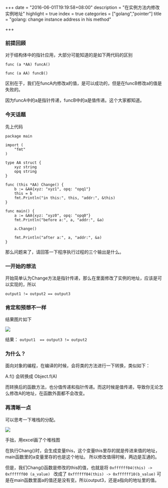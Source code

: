 +++
date = "2016-06-01T19:19:58+08:00"
description = "在实例方法内修改实例地址"
highlight = true
index = true
categories = ["golang","pointer"]
title = "golang: change instance address in his method"

+++

### 前提回顾

对于结构体中的指针应用，大部分可能知道的是如下两代码的区别

`func (a *AA) funcA()`

`func (a AA) funcB()`

区别在于，我们在funcA内修改a的值，是可以成功的，但是在funcB修改a的值是失败的。

因为funcA中的a是指针传递，funcB中的a是值传递。这个大家都知道。

### 今天话题

先上代码
```
package main

import (
	"fmt"
)

type AA struct {
	xyz string
	opq string
}

func (this *AA) Change() {
	b := &AA{xyz: "xyz1", opq: "opq1"}
	this = b
	fmt.Println("in this:", this, "addr:", &this)
}

func main() {
	a := &AA{xyz: "xyz0", opq: "opq0"}
	fmt.Println("before a:", a, "addr:", &a)

	a.Change()

	fmt.Println("after a:", a, "addr:", &a)
}

```

那么问题来了，请回答一下程序执行过程的三个输出是什么。

### 一开始的想法

开始简单认为Change方法是指针传递，那么在里面修改了实例的地址，应该是可以实现的，所以 

`output1 != output2 == output3`

### 肯定和预想不一样

结果图片如下

![ ](/img/chang_addr.png)

结果： `output1  == output3 != output2`


### 为什么？

面向对象的编程，在编译的时候，会将类的方法进行一下转换，类似如下：

A.f() 会转换成 Object.f(A)

而转换后的函数方法，也分值传递和指针传递。而这时候是值传递，导致你无论怎么修改A的地址，在函数外面都不会改变。

### 再清晰一点

可以思考一下堆栈的分配。

![ ](/img/chang_addr_pic1.png)

手拙，用excel画了个堆栈图

在执行Chang()时，会生成变量this，这个变量this里存的就是传进来值的地址，main函数里的a变量里存的也是这个地址。
所以修改值得时候，两边是互通的。

但是，我们Chang()函数是修改的this的值，也就是将 `0xffffff04(this) -> 0xffffff00 (a_value) ` 改成了 `0xffffff04(this) -> 0xffffff10(b_value)`  可是在main函数里面a的值还是没有变。所以output3，还是a指向的地址里的值。





